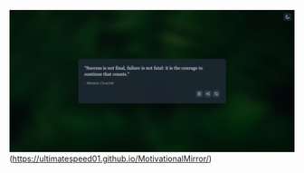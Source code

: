 ![image alt](https://github.com/ultimatespeed01/MotivationalMirror/blob/main/src/1.png)(https://ultimatespeed01.github.io/MotivationalMirror/)
